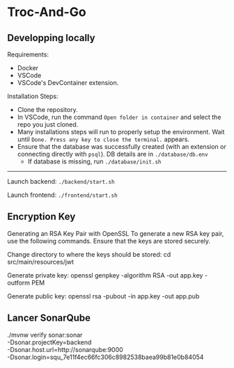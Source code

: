 # Troc-And-Go

## Developping locally
Requirements:
- Docker
- VSCode
- VSCode's DevContainer extension.

Installation Steps:
- Clone the repository.
- In VSCode, run the command `Open folder in container` and select the repo you just cloned.
- Many installations steps will run to properly setup the environment. Wait until `Done. Press any key to close the terminal.` appears.
- Ensure that the database was successfully created (with an extension or connecting directly with `psql`). DB details are in `./database/db.env`
    - If database is missing, run `./database/init.sh`

---
Launch backend: `./backend/start.sh`

Launch frontend: `./frontend/start.sh`

## Encryption Key
Generating an RSA Key Pair with OpenSSL
To generate a new RSA key pair, use the following commands. Ensure that the keys are stored securely.

Change directory to where the keys should be stored:
cd src/main/resources/jwt

Generate private key:
openssl genpkey -algorithm RSA -out app.key -outform PEM

Generate public key:
openssl rsa -pubout -in app.key -out app.pub

## Lancer SonarQube
./mvnw verify sonar:sonar \
  -Dsonar.projectKey=backend \
  -Dsonar.host.url=http://sonarqube:9000 \
  -Dsonar.login=squ_7e11f4ec66fc306c8982538baea99b81e0b84054
